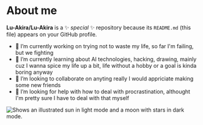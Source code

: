 # About me
**Lu-Akira/Lu-Akira** is a ✨ _special_ ✨ repository because its `README.md` (this file) appears on your GitHub profile.

- 🔭 I’m currently working on trying not to waste my life, so far I'm failing, but we fighting
- 🌱 I’m currently learning about AI technologies, hacking, drawing, mainly cuz I wanna spice my life up a bit, life without a hobby or a goal is kinda boring anyway
- 👯 I’m looking to collaborate on anyting really I would appriciate making some new friends
- 🤔 I’m looking for help with how to deal with procrastination, althought I'm pretty sure I have to deal with that myself 

<picture>
  <source media="(prefers-color-scheme: dark)" srcset="https://i.pinimg.com/originals/d3/b3/54/d3b354283eec3816d0ad08bd954c2697.jpg">
  <img alt="Shows an illustrated sun in light mode and a moon with stars in dark mode." src="https://user-images.githubusercontent.com/25423296/163456779-a8556205-d0a5-45e2-ac17-42d089e3c3f8.png">
</picture>
